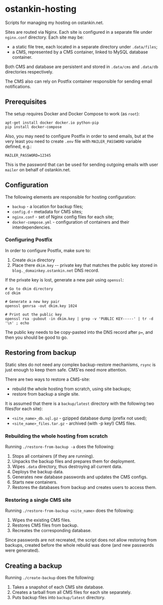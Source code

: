 # ostankin-hosting
Scripts for managing my hosting on ostankin.net.

Sites are routed via Nginx. Each site is configured in a separate file under `nginx.conf` directory. Each site may be:

* a static file tree, each located in a separate directory under `.data/files`;
* a CMS, represented by a CMS container, linked to MySQL database container.

Both CMS and database are persistent and stored in `.data/cms` and `.data/db` directories respectively.

The CMS also can rely on Postfix container responsible for sending email notifications.

## Prerequisites

The setup requires Docker and Docker Compose to work (as `root`):
```
apt-get install docker docker.io python-pip
pip install docker-compose
```

Also, you may need to configure Postfix in order to send emails, but at the very least you need to create `.env` file
with `MAILER_PASSWORD` variable defined, e.g.:

```
MAILER_PASSWORD=12345
```

This is the password that can be used for sending outgoing emails with user `mailer` on behalf of ostankin.net.

## Configuration

The following elements are responsible for hosting configuration:

* `backup` - a location for backup files;
* `config.d` - metadata for CMS sites;
* `nginx.conf` - set of Nginx config files for each site;
* `docker-compose.yml` - configuration of containers and their interdependencies.

### Configuring Postfix

In order to configure Postfix, make sure to:
1. Create `dkim` directory
2. Place there `dkim.key` -- private key that matches the public key stored in `blog._domainkey.ostankin.net` DNS record.

If the private key is lost, generate a new pair using `openssl`:
```
# Go to dkim directory
cd dkim

# Generate a new key pair
openssl genrsa -out dkim.key 1024

# Print out the public key
openssl rsa -pubout -in dkim.key | grep -v 'PUBLIC KEY-----' | tr -d '\n' ; echo
```

The public key needs to be copy-pasted into the DNS record after `p=`, and then you should be good to go.

## Restoring from backup

Static sites do not need any complex backup-restore mechanisms,
`rsync` is just enough to keep them safe. CMS'es need more attention.

There are two ways to restore a CMS-site:

* rebuild the whole hosting from scratch, using site backups;
* restore from backup a single site.

It is assumed that there is a `backup/latest` directory
with the following two files(for each site):

* `<site_name>_db.sql.gz` - gzipped database dump (prefix not used);
* `<site_name>_files.tar.gz` - archived (with -p key!) CMS files.

### Rebuilding the whole hosting from scratch

Running `./restore-from-backup -a` does the following:

1. Stops all containers (if they are running).
1. Unpacks the backup files and prepares them for deployment.
1. Wipes `.data` directory, thus destroying all current data.
1. Deploys the backup data.
1. Generates new database passwords and updates the CMS configs.
1. Starts new containers.
1. Restores the databases from backup and creates users to access them.

### Restoring a single CMS site

Running `./restore-from-backup <site_name>` does the following:

1. Wipes the existing CMS files.
1. Restores CMS files from backup.
1. Recreates the corresponding database.

Since passwords are not recreated, the script does not allow restoring from
backups, created before the whole rebuild was done (and new passwords were
generated).

## Creating a backup

Running `./create-backup` does the following:

1. Takes a snapshot of each CMS site database.
1. Creates a tarball from all CMS files for each site separately.
1. Puts backup files into `backup/latest` directory.

